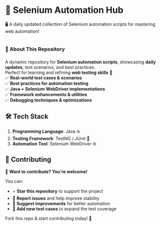 # 🚀 Selenium Automation Hub
🖥️ A daily updated collection of Selenium automation scripts for mastering web automation!

# <h3>🎯 About This Repository<h3>
A dynamic repository for **Selenium automation scripts**, showcasing **daily updates**, test scenarios, and best practices.  
Perfect for learning and refining **web testing skills** 🚀  
✅ **Real-world test cases & scenarios**  
✅ **Best practices for automation testing**  
✅ **Java + Selenium WebDriver implementations**  
✅ **Framework enhancements & utilities**  
✅ **Debugging techniques & optimizations**  


  ## 🛠 Tech Stack  
1. **Programming Language**: Java ☕  
2. **Testing Framework**: TestNG / JUnit 🧪  
3. **Automation Tool**: Selenium WebDriver 🌐 

## 🤝 Contributing  

👋 **Want to contribute? You're welcome!**  

You can:  
- ⭐ **Star this repository** to support the project  
- 🐛 **Report issues** and help improve stability  
- 🔧 **Suggest improvements** for better automation  
- 📝 **Add new test cases** to expand the test coverage  

Fork this repo & start contributing today! 🚀  

